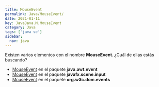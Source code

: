 ```yaml
---
title: MouseEvent
permalink: Java/MouseEvent/
date: 2021-01-11
key: JavaJava.M.MouseEvent
category: Java
tags: ['java se']
sidebar: 
  nav: java
---
```


Existen varios elementos con el nombre **MouseEvent**. ¿Cuál de ellas estás buscando?
<ul>
<li><a href="/Java/MouseEvent-java-awt-event/">MouseEvent</a> en el paquete <strong>java.awt.event</strong></li>
<li><a href="/Java/MouseEvent-javafx-scene-input/">MouseEvent</a> en el paquete <strong>javafx.scene.input</strong></li>
<li><a href="/Java/MouseEvent-org-w3c-dom-events/">MouseEvent</a> en el paquete <strong>org.w3c.dom.events</strong></li>
<ul>
